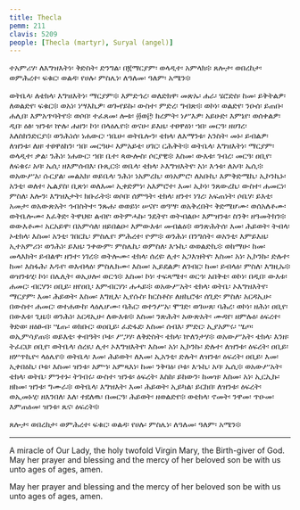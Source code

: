 ```yaml
---
title: Thecla
pemm: 211
clavis: 5209
people: [Thecla (martyr), Suryal (angel)]
---
```

ተአምሪሃ፡ ለእግዝእትነ፡ ቅድስት፡ ድንግል፡ በ፪ማርያም፡ ወላዲተ፡ አምላክ፨ ጸሎታ፡ ወበረከታ፡ ወምሕረተ፡ ፍቁር፡ ወልዳ፡ የሀሉ፡ ምስሌነ፡ ለዓለመ፡ ዓለም፡ አሜን፨

ወትቤላ፡ ለቴክላ፡ እግዝእትነ፡ ማርያም፨ እምድኅረ፡ ወለድክዋ፡ መጽኡ፡ ሐራ፡ ሄሮድስ፡ ከመ፡ ይቅትልዎ፡ ለወልድየ፡ ፍቁር፨ ወአነ፡ ነሣእኪዎ፡ ወጐየይኩ፡ ውስተ፡ ምድረ፡ ግብጽ፨ ወኮነ፡ ወልድየ፡ ንዑሰ፡ ይጠቡ፡ ሐሊበ፡ እምአጥባትየ፨ ወሶበ፡ ተፈጸመ፡ ሎቱ፡ ፴ወ፫፡ ክረምት፡ ነሥእዎ፡ አይሁድ፡ እምኔየ፡ ወሰቀልዎ፡ ዲበ፡ ዕፅ፡ ዝንቱ፡ ኵሉ፡ ሐዘን፡ ኮነ፡ በላዕሌየ፨ ወናሁ፡ ይእዜ፡ ተፀዋዕነ፡ ኀበ፡ መርዓ፡ ዘሀገረ፡ እለስክንድርያ፨ ወንሕነሰ፡ ነሐውር፡ ኀቤሁ፡ ወትቤሎን፡ ቴክላ፡ ለእማንቱ፡ አንስት፡ መኑ፡ ይብልዎ፡ ለዝንቱ፡ ለዘ፡ ተፀዋዕክን፡ ኀበ፡ መርዓሁ፡ እምአይቴ፡ ሀገር፡ ርሕቅት፨ ወትቤላ፡ እግዝእትነ፡ ማርያም፡ ወላዲተ፡ ቃል፡ ንሕነ፡ ነሐውር፡ ኀበ፡ ቤተ፡ ጳውሎስ፡ ሶርያዊ፨ እስመ፡ ውእቱ፡ ገብረ፡ መርዓ፡ ዐቢየ፡ ለፍቁሩ፡ አባ፡ ኤሲ፡ ዘእምሰብእ፡ ቡጺር፨ ወቤላ፡ ቴክላ፡ ኦእግዝእትየ፡ አነ፡ እኅቱ፡ ለአባ፡ ኤሲ፨ ወአውሥአ፡ ሱርያል፡ መልአክ፡ ወይቤላ፡ ንሕነ፡ ነአምረኪ፡ ወነአምሮ፡ ለአቡኪ፡ እምቅድሜኪ፡ ኢኮንኪኑ፡ አንቲ፡ ወለተ፡ ኤልያስ፡ ቢጽነ፡ ወለእመ፡ ኢቀድምነ፡ አእምሮተ፡ እመ፡ ኢኮነ፡ ንጸውረኪ፡ ውስተ፡ ሐመርነ፡ ምስለ፡ እሎን፡ እግዝእታት፡ ክቡራት፨ ወሶበ፡ ሰምዓት፡ ቴክላ፡ ዘንተ፡ ነገረ፡ አፍጠነት፡ ሶቤሃ፡ ይእቲ፡ አመታ፡ ወአውጽአት፡ ኅብስትተ፡ ንጹሐ፡ ወወይነ፡ ሠናየ፡ ወዓሣ፡ ወአቅረበት፡ ቅድሜሆሙ፡ ወሰአለቶሙ፡ ወትቤሎሙ፡ እፈቅድ፡ ትዋህዩ፡ ልብየ፡ ወትምሓኩ፡ ንዴትየ፡ ወትብልዑ፡ እምዝንቱ፡ ስንቅ፡ ዘዓመትክን፨ ወውእቶሙ፡ አርአይዋ፡ በአምሳለ፡ ዘይበልዑ፡ እምውእቱ፡ መብልዕ፨ ወንጽሕትሰ፡ እመ፡ ሕይወት፡ ትብላ፡ ኦቴክላ፡ እስመ፡ አንቲ፡ ገበርኪ፡ ምስሌየ፡ ምሕረተ፡ ዮም፨ ወንሕነ፡ በንግሰት፡ ወአንቲ፡ እምይእዜ፡ ኢተአምሪነ፡ ወንሕነ፡ ይእዜ፡ ንቀውም፡ ምስሌኪ፡ ወምስለ፡ እኁኪ፡ ወወልድኪ፨ ወከማሁ፡ ከመ፡ መላእክት፡ ይብልዋ፡ ዘንተ፡ ነገረ፨ ወትሎሙ፡ ቴክላ፡ ሰረዩ፡ ሊተ፡ አጋእዝትየ፡ እስመ፡ አነ፡ ኢኮንኩ፡ ድሉተ፡ ከመ፡ እስፋሕ፡ እዱየ፡ ወእብላዕ፡ ምስሌክሙ፡ እስመ፡ ኢይደልዎ፡ ለገብር፡ ከመ፡ ይብላዕ፡ ምስለ፡ እግዚኡ፨ ወዝንቱሂ፡ ኮነ፡ በሌሊት፡ ወኢሀሎ፡ ወርኅ፨ እስመ፡ ኮነ፡ ተፍጻሜተ፡ ወርኅ፡ አበቅቴ፡ ወኮነ፡ በዲበ፡ ውእቱ፡ ሐመር፡ ብርሃን፡ ዐቢይ፡ ዘየዐቢ፡ እምብርሃነ፡ ሐሓይ፨ ወአውሥአት፡ ቴክላ፡ ወትቤ፡ ኦእግዝእትየ፡ ማርያም፡ እመ፡ ሕይወት፡ እስመ፡ እግዚእ፡ ኢየሱስ፡ ክርስቶስ፡ ለዘኪሮቱ፡ ሰጊድ፡ ምስለ፡ አርዳኢሁ፡ በውስተ፡ ሐመር፡ ወተሐውከ፡ ላዕሌሆሙ፡ ባሕር፡ ወተንሥአ፡ ሞገድ፡ ወገሠጸ፡ ባሕረ፡ ወኮነ፡ ዘሕነ፡ ዐቢየ፡ በውእቱ፡ ጊዜ፨ ወንሕነ፡ አርዳኢሁ፡ ለውእቱ፨ እስመ፡ ንጽሕት፡ አውጽአት፡ ሙዳየ፡ ዘምሉዕ፡ ዕፍረተ፡ ቅድወ፡ ዘዕፁብ፡ ሤጡ፡ ወክቡር፡ ወዐቢይ፡ ፈድፋደ፡ እስመ፡ ሰብእ፡ ምድር፡ ኢያአምሩ፡ ሤጦ፡ ወኢምሳያጠ፨ ወይእቲ፡ ቀብዓት፡ ቦቱ፡ ሥጋሃ፡ ለቅድስት፡ ቴክላ፡ ኵለንታሃ፨ ወአውሥአት፡ ቴክላ፡ እንዘ፡ ትፈርህ፡ ዐቢየ፡ ወትቤላ፡ ሰረዪ፡ ሊተ፡ ኦእግዝእትየ፡ እስመ፡ አነ፡ ኢኮንኩ፡ ድሉተ፡ ለዝንቱ፡ ዕፍረት፡ ዐቢይ፡ ዘሦጥኪዮ፡ ላዕሌየ፨ ወትቤላ፡ እመ፡ ሕይወት፡ ለእመ፡ ኢአንቲ፡ ድሉት፡ ለዝንቱ፡ ዕፍረት፡ ዐቢይ፡ እመ፡ ኢቀበዕኪ፡ ቦቱ፡ እስመ፡ ዝንቱ፡ አምኀ፡ አምጻእነ፡ ከመ፡ ንቅባዕ፡ ቦቱ፡ እኁኪ፡ አባ፡ ኤሲ፨ ወአውሥአት፡ ቴክላ፡ ወትቤ፡ ምንተኑ፡ ትገብሩ፡ ውስተ፡ ዝንቱ፡ ዕፍረት፡ እስከ፡ ይከውን፡ ከመዝ፡ እስመ፡ አነ፡ ኢርኢኩ፡ ዘከመ፡ ዝንቱ፡ ግሙራ፨ ወትቤላ፡ እግዝእት፡ እመ፡ ሕይወት፡ ኢይካል፡ ይርከበ፡ ለዝንቱ፡ ዕፍረት፡ ወኢመኑሂ፡ ዘእንበለ፡ እለ፡ ተደለዉ፡ በመርዓ፡ ሕይወት፡ ዘወልድየ፨ ወቴክላ፡ ኖመት፡ ንዋመ፡ ጥዑመ፡ እምጠዕመ፡ ዝንቱ፡ ጼና፡ ዕፍረት፨

ጸሎታ፡ ወበረከታ፡ ወምሕረተ፡ ፍቁር፡ ወልዳ፡ የሀሉ፡ ምስሌነ፡ ለዓለመ፡ ዓለም፡ አሜን፨

---

A miracle of Our Lady, the holy twofold Virgin Mary, the Birth-giver of God. May her prayer and blessing and the mercy of her beloved son be with us unto ages of ages, amen.



May her prayer and blessing and the mercy of her beloved son be with us unto ages of ages, amen.